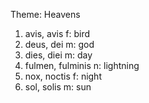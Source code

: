 Theme: Heavens
1. avis, avis f: bird
2. deus, dei m: god
3. dies, diei m: day
4. fulmen, fulminis n: lightning
5. nox, noctis f: night
6. sol, solis m: sun
